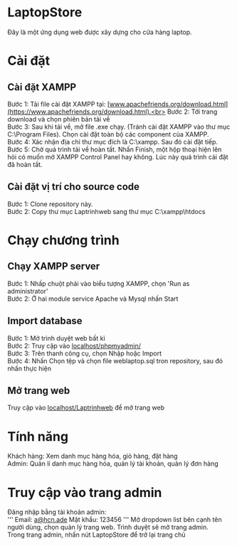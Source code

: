 # LaptopStore

Đây là một ứng dụng web được xây dựng cho cửa hàng laptop.
# Cài đặt
## Cài đặt XAMPP
Bước 1: Tải file cài đặt XAMPP tại: [www.apachefriends.org/download.html](https://www.apachefriends.org/download.html).<br>
Bước 2: Tới trang download và chọn phiên bản tải về<br>
Bước 3: Sau khi tải về, mở file .exe chạy. (Tránh cài đặt XAMPP vào thư mục C:\Program Files). Chọn cài đặt toàn bộ các component của XAMPP.<br>
Bước 4: Xác nhận địa chỉ thư mục đích là C:\xampp. Sau đó cài đặt tiếp.<br>
Bước 5: Chờ quá trình tải về hoàn tất. Nhấn Finish, một hộp thoại hiện lên hỏi có muốn mở XAMPP Control Panel hay không. Lúc này quá trình cài đặt đã hoàn tất.
## Cài đặt vị trí cho source code
Bước 1: Clone repository này.<br>
Bước 2: Copy thư mục Laptrinhweb sang thư mục C:\xampp\htdocs
# Chạy chương trình
## Chạy XAMPP server
Bước 1: Nhấp chuột phải vào biểu tượng XAMPP, chọn 'Run as administrator'<br>
Bước 2: Ở hai module service Apache và Mysql nhấn Start
## Import database
Bước 1: Mở trình duyệt web bất kì<br>
Bước 2: Truy cập vào [localhost/phpmyadmin/](http://localhost/phpmyadmin/)<br>
Bước 3: Trên thanh công cụ, chọn Nhập hoặc Import<br>
Bước 4: Nhấn Chọn tệp và chọn file weblaptop.sql tron repository, sau đó nhấn thực hiện
## Mở trang web
Truy cập vào [localhost/Laptrinhweb](http://localhost/Laptrinhweb/) để mở trang web
# Tính năng
Khách hàng: Xem danh mục hàng hóa, giỏ hàng, đặt hàng<br>
Admin: Quản lí danh mục hàng hóa, quản lý tài khoản, quản lý đơn hàng
# Truy cập vào trang admin
Đăng nhập bằng tài khoản admin:<br>
'''
Email: a@hcn.ade
Mật khẩu: 123456
'''
Mở dropdown list bên cạnh tên người dùng, chọn quản lý trang web. Trình duyệt sẽ mở trang admin.<br>
Trong trang admin, nhấn nút LaptopStore để trở lại trang chủ

